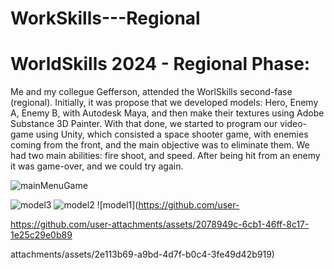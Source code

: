 # WorkSkills---Regional

<h1>WorldSkills 2024 - Regional Phase: </h1>


<p>Me and my collegue Gefferson, attended the WorlSkills second-fase (regional).
Initially, it was propose that we developed models: Hero, Enemy A, Enemy B, with Autodesk Maya, and then make their textures using Adobe Substance 3D Painter.
With that done, we started to program our video-game using Unity, which consisted a space shooter game, with enemies coming from the front, and the main objective was to eliminate them.
We had two main abilities: fire shoot, and speed.
After being hit from an enemy it was game-over, and we could try again.
</p>


![mainMenuGame](https://github.com/user-attachments/assets/f4a8f3e0-cf37-44bf-8d90-919e9c6ef679)

![model3](https://github.com/user-attachments/assets/cd3d292d-8214-4ee6-bbce-23084e5bb2a0)
![model2](https://github.com/user-attachments/assets/35859765-1d21-4ef9-840a-78c24091edb3)
![model1](https://github.com/user-

https://github.com/user-attachments/assets/2078949c-6cb1-46ff-8c17-1e25c29e0b89

attachments/assets/2e113b69-a9bd-4d7f-b0c4-3fe49d42b919)


